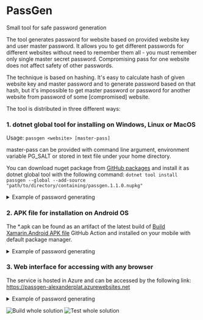 # PassGen
Small tool for safe password generation

The tool generates password for website based on provided website key and user master password. It allows you to get different passwords for different websites without need to remember them all - you must remember only single master secret password. Compromising pass for one website does not affect safety of other passwords.

The technique is based on hashing. It's easy to calculate hash of given website key and master password and to generate password based on that hash, but it's impossible to get master password or password for another website from password of some [compromised] website.

The tool is distributed in three different ways:

### 1. dotnet global tool for installing on Windows, Linux or MacOS

Usage: `passgen <website> [master-pass]`

master-pass can be provided with command line argument, environment variable PG_SALT or stored in text file under your home directory.

You can download nuget package from [GitHub packages](https://github.com/SpinDOS/PassGen/packages) and install it as dotnet global tool with the following command: `dotnet tool install passgen --global --add-source "path/to/directory/containing/passgen.1.1.0.nupkg"`

<details>
<summary>Example of password generating</summary>

```
> passgen example.com password1234
> p8075f5b4#7G
```
</details>

### 2. APK file for installation on Android OS

The *.apk can be found as an artifact of the latest build of [Build Xamarin.Android APK file](https://github.com/SpinDOS/PassGen/actions?query=workflow%3A%22Build+Xamarin.Android+APK+file%22) GitHub Action and installed on your mobile with default package manager.

<details>
<summary>Example of password generating</summary>
<p>

![Screenshot of Android interface](https://user-images.githubusercontent.com/20726264/102559956-273c9380-40e2-11eb-81f7-825e6b83301a.png)

</p>
</details>

### 3. Web interface for accessing with any browser

The service is hosted in Azure and can be accessed by the following link: https://passgen-alexanderplat.azurewebsites.net

<details>
<summary>Example of password generating</summary>
<p>

![Screenshot of web interface](https://user-images.githubusercontent.com/20726264/102559176-476b5300-40e0-11eb-950d-095dc462939c.png)

</p>
</details>


![Build whole solution](https://github.com/SpinDOS/PassGen/workflows/Build%20whole%20solution/badge.svg)
![Test whole solution](https://github.com/SpinDOS/PassGen/workflows/Test%20whole%20solution/badge.svg)
